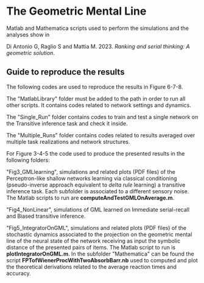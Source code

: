 # The Geometric Mental Line
Matlab and Mathematica scripts used to perform the simulations and the analyses show in 

Di Antonio G, Raglio S and Mattia M. 2023.
_Ranking and serial thinking: A geometric solution_.

## Guide to reproduce the results
The following codes are used to reproduce the results in Figure 6-7-8.

The "MatlabLibrary" folder must be added to the path in order to run all other scripts. It contains codes related to network settings and dynamics.

The "Single_Run" folder contains codes to train and test a single network on the Transitive inference task and check it inside.

The "Multiple_Runs" folder contains codes related to results averaged over multiple task realizations and network structures.

For Figure 3-4-5 the code used to produce the presented results in the following folders:

"Fig3_GMLlearning", simulations and related plots (PDF files) of the Perceptron-like shallow networks learning via classical conditioning (pseudo-inverse approach equivalent to _delta rule_ learning) a transitive inference task.
Each subfolder is associated to a different sensory noise.
The Matlab scripts to run are **computeAndTestGMLOnAverage.m**.

"Fig4_NonLinear", simulations of GML learned on Immediate serial-recall and Biased transitive inference.

"Fig5_IntegratorOnGML", simulations and related plots (PDF files) of the stochastic dynamics associated to the projection on the geometric mental line of the neural state of the network receiving as input the symbolic distance of the presented pairs of items.
The Matlab script to run is **plotIntegratorOnGML.m**.
In the subfolder "Mathematica" can be found the script **FPTofWienerProcWithTwoAbsorbBarr.nb** used to computed and plot the theoretical derivations related to the average reaction times and accuracy.
